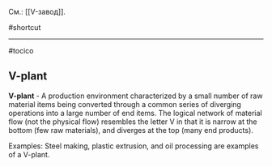 См.: [[V-завод]].

#shortcut




<hr/>

#tocico

## V-plant

<b>V-plant</b> -  A production environment characterized by a small number of raw material items being converted through a common series of diverging operations into a large number of end items. The logical network of material flow (not the physical flow) resembles the letter V in that it is narrow at the bottom (few raw materials), and diverges at the top (many end products). 


Examples: Steel making, plastic extrusion, and oil processing are examples of a V-plant. 



